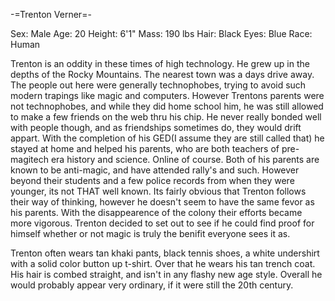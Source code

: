 -=Trenton Verner=-

Sex: Male
Age: 20
Height: 6'1&quot;
Mass: 190 lbs
Hair: Black
Eyes: Blue
Race: Human

Trenton is an oddity in these times of high technology.  He grew up in the depths of the Rocky Mountains.  The nearest town was a days drive away.  The people out here were generally technophobes, trying to avoid such modern trapings like magic and computers.  However Trentons parents were not technophobes, and while they did home school him, he was still allowed to make a few friends on the web thru his chip.  He never really bonded well with people though, and as friendships sometimes do, they would drift appart.  With the completion of his GED(I assume they are still called that) he stayed at home and helped his parents, who are both teachers of pre-magitech era history and science.  Online of course.  Both of his parents are known to be anti-magic, and have attended rally's and such.  However beyond their students and a few police records from when they were younger, its not THAT well known.  Its fairly obvious that Trenton follows their way of thinking, however he doesn't seem to have the same fevor as his parents. With the disappearence of the colony their efforts became more vigorous.  Trenton decided to set out to see if he could find proof for himself whether or not magic is truly the benifit everyone sees it as.  

Trenton often wears tan khaki pants, black tennis shoes, a white undershirt with a solid color button up t-shirt.  Over that he wears his tan trench coat.  His hair is combed straight, and isn't in any flashy new age style.  Overall he would probably appear very ordinary, if it were still the 20th century.
